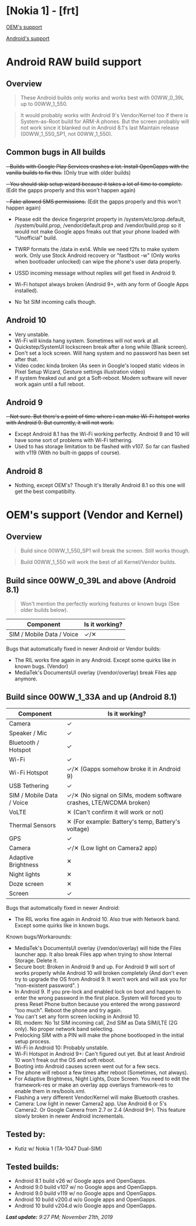 # [Nokia 1] - [frt]

[OEM's support](#oems-support-vendor-and-kernel)

[Android's support](#android-raw-build-support)
# Android RAW build support
## Overview

> These Android builds only works and works best with 00WW_0_39L up to 00WW_1_550.

> It would probably works with Android 9's Vendor/Kernel too if there is System-as-Root build for ARM-A phones. But the screen probably will not work since it blanked out in Android 8.1's last Maintain release (00WW_1_550_SP1, not 00WW_1_550).

## Common bugs in All builds
~~- Builds with Google Play Services crashes a lot. Install OpenGapps with the vanilla builds to fix this.~~ (Only true with older builds)

~~- You should skip setup wizard because it takes a lot of time to complete.~~ (Edit the gapps properly and this won't happen again)

~~- Fake allowed SMS permissions.~~ (Edit the gapps properly and this won't happen again)

- Please edit the device fingerprint property in /system/etc/prop.default, /system/build.prop, /vendor/default.prop and /vendor/build.prop so it would not make Google apps freaks out that your phone loaded with "Unofficial" build.

- TWRP formats the /data in ext4. While we need f2fs to make system work. Only use Stock Android recovery or "fastboot -w" (Only works when bootloader unlocked) can wipe the phone's user data properly.

- USSD incoming message without replies will get fixed in Android 9.
- Wi-Fi hotspot always broken (Android 9+, with any form of Google Apps installed).

- No 1st SIM incoming calls though.

## Android 10
- Very unstable.
- Wi-Fi will kinda hang system. Sometimes will not work at all.
- Quickstep/SystemUI lockscreen break after a long while (Blank screen).
- Don't set a lock screen. Will hang system and no password has been set after that.
- Video codec kinda broken (As seen in Google's looped static videos in Pixel Setup Wizard, Gesture settings illustration video)
- If system freaked out and got a Soft-reboot. Modem software will never work again until a full reboot.
## Android 9
~~- Not sure. But there's a point of time where I can make Wi-Fi hotspot works with Android 9. But currently, it will not work.~~
- Except Android 8.1 has the Wi-Fi working perfectly. Android 9 and 10 will have some sort of problems with Wi-Fi tethering.
- Used to has storage limitation to be flashed with v107. So far can flashed with v119 (With no built-in gapps of course).
## Android 8
- Nothing, except OEM's? Though it's literally Android 8.1 so this one will get the best compatibilty.


# OEM's support (Vendor and Kernel)
## Overview
> Build since 00WW_1_550_SP1 will break the screen. Still works though.

> Build 00WW_1_550 will work the best of all Kernel/Vendor builds.
## Build since 00WW_0_39L and above (Android 8.1)
> Won't mention the perfectly working features or known bugs (See older builds below).

| Component                 | Is it working?                                                                                          |
|---------------------------|---------------------------------------------------------------------------------------------------------|
| SIM / Mobile Data / Voice | ✓/✕                                                                                                     |

Bugs that automatically fixed in newer Android or Vendor builds:
- The RIL works fine again in any Android. Except some quirks like in known bugs. (Vendor)
- MediaTek's DocumentsUI overlay (/vendor/overlay) break Files app anymore.
## Build since 00WW_1_33A and up (Android 8.1)

| Component                 | Is it working?                                                                                          |
|---------------------------|---------------------------------------------------------------------------------------------------------|
| Camera                    | ✓                                                                                                       |
| Speaker / Mic             | ✓                                                                                                       |
| Bluetooth / Hotspot       | ✓                                                                                                       |
| Wi-Fi                     | ✓                                                                                                       |
| Wi-Fi Hotspot             | ✓/✕ (Gapps somehow broke it in Android 9)                                                               |
| USB Tethering             | ✓                                                                                                       |
| SIM / Mobile Data / Voice | ✓/✕ (No signal on SIMs, modem software crashes, LTE/WCDMA broken)                                       |
| VoLTE                     | ✕ (Can't confirm it will work or not)  			                                                      |
| Thermal Sensors           | ✕ (For example: Battery's temp, Battery's voltage) 										              |
| GPS				        | ✓                                                                                                       |
| Camera		            | ✓/✕ (Low light on Camera2 app)                                                                          |
| Adaptive Brightness		| ✕                                                                                                       |
| Night lights      		| ✕                                                                                                       |
| Doze screen       		| ✕                                                                                                       |
| Screen            		| ✓                                                                                                       |

Bugs that automatically fixed in newer Android:
- The RIL works fine again in Android 10. Also true with Network band. Except some quirks like in known bugs.

Known bugs/Workarounds:
- MediaTek's DocumentsUI overlay (/vendor/overlay) will hide the Files launcher app. It also break Files app when trying to show Internal Storage. Delete it.
- Secure boot: Broken in Android 9 and up. For Android 9 will sort of works properly while Android 10 will broken completely (And don't even try to upgrade the OS from Android 9. It won't work and will ask you for "non-existent password".
)
- In Android 9. If you pre-lock and enabled lock on boot and happen to enter the wrong password in the first place. System will forced you to press Reset Phone button because you entered the wrong password "too much". Reboot the phone and try again.
- You can't set any form screen locking in Android 10.
- RIL modem: No 1st SIM incoming call, 2nd SIM as Data SIM/LTE (2G only). No proper network band selecting.
- Prelocking SIM with a PIN will make the phone bootlooped in the initial setup process.
- Wi-Fi in Android 10: Probably unstable.
- Wi-Fi Hotspot in Android 9+: Can't figured out yet. But at least Android 10 won't freak out the OS and soft reboot.
- Booting into Android causes screen went out for a few secs.
- The phone will reboot a few times after reboot (Sometimes, not always).
- For Adaptive Brightness, Night Lights, Doze Screen. You need to edit the framework-res or make an overlay app overlays framework-res to enable them in res/bools.xml.
- Flashing a very different Vendor/Kernel will make Bluetooth crashes.
- Camera: Low light in newer Camera2 app. Use Android 6 or 5's Camera2. Or Google Camera from 2.7 or 2.4 (Android 9+). This feature slowly broken in newer Android incrementals.

## Tested by:
- Kutiz w/ Nokia 1 (TA-1047 Dual-SIM)

## Tested builds:
- Android 8.1 build v26 w/ Google apps and OpenGapps.
- Android 9.0 build v107 w/ no Google apps and OpenGapps.
- Android 9.0 build v119 w/ no Google apps and OpenGapps.
- Android 10 build v200.d w/o Google apps and OpenGapps.
- Android 10 build v204.d w/o Google apps and OpenGapps.

_**Last update:** 9:27 PM; November 21th, 2019_